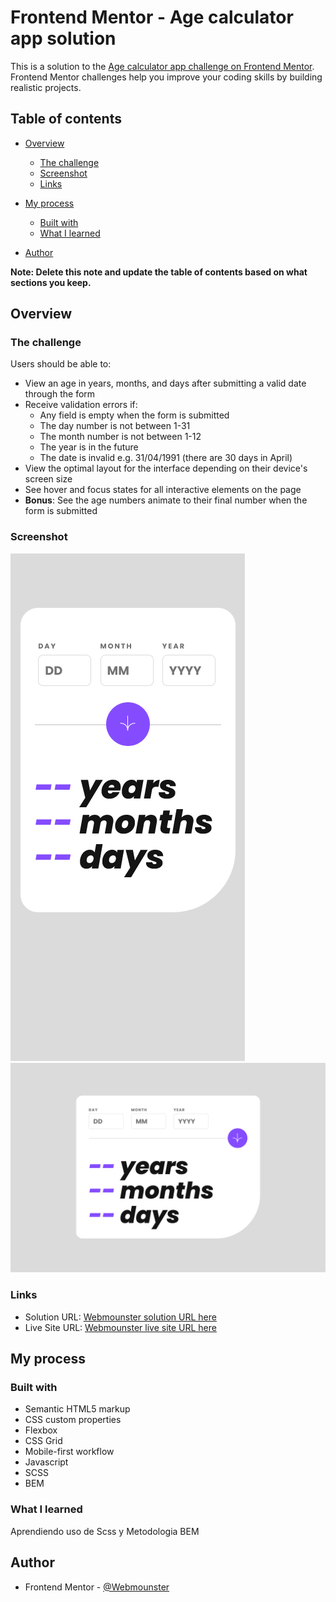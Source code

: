 # Frontend Mentor - Age calculator app solution

This is a solution to the [Age calculator app challenge on Frontend Mentor](https://www.frontendmentor.io/challenges/age-calculator-app-dF9DFFpj-Q). Frontend Mentor challenges help you improve your coding skills by building realistic projects.

## Table of contents

-   [Overview](#overview)
    -   [The challenge](#the-challenge)
    -   [Screenshot](#screenshot)
    -   [Links](#links)
-   [My process](#my-process)

    -   [Built with](#built-with)
    -   [What I learned](#what-i-learned)

-   [Author](#author)

**Note: Delete this note and update the table of contents based on what sections you keep.**

## Overview

### The challenge

Users should be able to:

-   View an age in years, months, and days after submitting a valid date through the form
-   Receive validation errors if:
    -   Any field is empty when the form is submitted
    -   The day number is not between 1-31
    -   The month number is not between 1-12
    -   The year is in the future
    -   The date is invalid e.g. 31/04/1991 (there are 30 days in April)
-   View the optimal layout for the interface depending on their device's screen size
-   See hover and focus states for all interactive elements on the page
-   **Bonus**: See the age numbers animate to their final number when the form is submitted

### Screenshot

![](./assets/capturas/Captura-Mobile.png)
![](./assets/capturas/Captura-Desktop.png)

### Links

-   Solution URL: [Webmounster solution URL here](https://github.com/Webmounster/Age-calculator-app)
-   Live Site URL: [Webmounster live site URL here](https://webmounster.github.io/Age-calculator-app/)

## My process

### Built with

-   Semantic HTML5 markup
-   CSS custom properties
-   Flexbox
-   CSS Grid
-   Mobile-first workflow
-   Javascript
-   SCSS
-   BEM

### What I learned

Aprendiendo uso de Scss y Metodologia BEM

## Author

-   Frontend Mentor - [@Webmounster](https://www.frontendmentor.io/profile/Webmounster)
